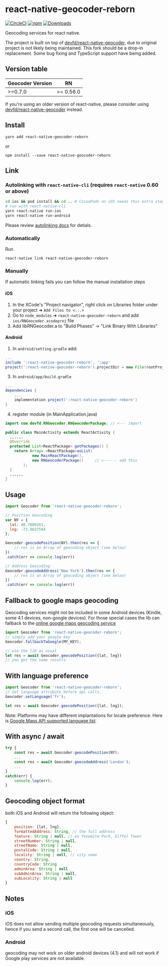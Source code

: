 

# react-native-geocoder-reborn

[![CircleCI](https://circleci.com/gh/timwangdev/react-native-geocoder-reborn/tree/master.svg?style=shield)](https://circleci.com/gh/timwangdev/react-native-geocoder-reborn/tree/master)
[![npm](https://img.shields.io/npm/v/react-native-geocoder-reborn.svg)](https://www.npmjs.com/package/react-native-geocoder-reborn)
[![Downloads](https://img.shields.io/npm/dw/react-native-geocoder-reborn.svg)](https://www.npmjs.com/package/react-native-geocoder-reborn)

Geocoding services for react native.

The project is built on top of [devfd/react-native-geocoder](https://github.com/devfd/react-native-geocoder), due to original project is not likely being maintained. This fork should be a drop-in replacement. Some bug fixing and TypeScript support have being added.

## Version table
| Geocoder Version | RN |
|--|--|
| >=0.7.0 | >= 0.56.0 |

If you're using an older version of react-native, please consider using [devfd/react-native-geocoder](https://github.com/devfd/react-native-geocoder) instead.

## Install
```
yarn add react-native-geocoder-reborn
```
or
```
npm install --save react-native-geocoder-reborn
```

## Link

### Autolinking with `react-native-cli` (requires `react-native` 0.60 or above)

```bash
cd ios && pod install && cd .. # CocoaPods on iOS needs this extra step
# run with react-native-cli
yarn react-native run-ios
yarn react-native run-android
```

Please review [autolinking docs](https://github.com/react-native-community/cli/blob/master/docs/autolinking.md) for detials.

### Automatically
Run
```
react-native link react-native-geocoder-reborn
```

### Manually
If automatic linking fails you can follow the manual installation steps

#### iOS

1. In the XCode's "Project navigator", right click on Libraries folder under your project ➜ `Add Files to <...>`
2. Go to `node_modules` ➜ `react-native-geocoder-reborn` and add `ios/RNGeocoder.xcodeproj` file
3. Add libRNGeocoder.a to "Build Phases" -> "Link Binary With Libraries"

#### Android

1. In `android/setting.gradle` add:

```gradle
...
include ':react-native-geocoder-reborn', ':app'
project(':react-native-geocoder-reborn').projectDir = new File(rootProject.projectDir, '../node_modules/react-native-geocoder-reborn/android')
```

3. In `android/app/build.gradle`

```gradle
...
dependencies {
    ...
    implementation project(':react-native-geocoder-reborn')
}
```

4. register module (in MainApplication.java)

```java
import com.devfd.RNGeocoder.RNGeocoderPackage; // <--- import

public class MainActivity extends ReactActivity {
  ......
  @Override
  protected List<ReactPackage> getPackages() {
    return Arrays.<ReactPackage>asList(
            new MainReactPackage(),
            new RNGeocoderPackage()     // <------ add this
        ); 
  }
  ......
}
```

## Usage
```js
import Geocoder from 'react-native-geocoder-reborn';

// Position Geocoding
var NY = {
  lat: 40.7809261,
  lng: -73.9637594
};

Geocoder.geocodePosition(NY).then(res => {
    // res is an Array of geocoding object (see below)
})
.catch(err => console.log(err))

// Address Geocoding
Geocoder.geocodeAddress('New York').then(res => {
    // res is an Array of geocoding object (see below)
})
.catch(err => console.log(err))
```

## Fallback to google maps geocoding

Geocoding services might not be included in some Android devices (Kindle, some 4.1 devices, non-google devices). For those special cases the lib can fallback to the [online google maps geocoding service](https://developers.google.com/maps/documentation/geocoding/intro#Geocoding)

```js
import Geocoder from 'react-native-geocoder-reborn';
// simply add your google key
Geocoder.fallbackToGoogle(MY_KEY);

// use the lib as usual
let res = await Geocoder.geocodePosition({lat, lng})
// you get the same results

```

## With language preference

```js
import Geocoder from 'react-native-geocoder-reborn';
// Set language attrubute before api calls.
Geocoder.setLanguage('fr');

let res = await Geocoder.geocodePosition({lat, lng});
```

Note: Platforms may have different implantations for locale preference. Here is [Google Maps API supported language list](https://developers.google.com/maps/faq#languagesupport).

## With async / await
```js
try {
    const res = await Geocoder.geocodePosition(NY);
    ...
    const res = await Geocoder.geocodeAddress('London');
    ...
}
catch(err) {
    console.log(err);
}
```

## Geocoding object format
both iOS and Android will return the following object:

```js
{
    position: {lat, lng},
    formattedAddress: String, // the full address
    feature: String | null, // ex Yosemite Park, Eiffel Tower
    streetNumber: String | null,
    streetName: String | null,
    postalCode: String | null,
    locality: String | null, // city name
    country: String,
    countryCode: String
    adminArea: String | null
    subAdminArea: String | null,
    subLocality: String | null
}
```

## Notes

### iOS
iOS does not allow sending multiple geocoding requests simultaneously, hence if you send a second call, the first one will be cancelled.

### Android
geocoding may not work on older android devices (4.1) and will not work if Google play services are not available.


